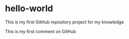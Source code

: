 # hello-world
This is my first GitHub repository project for my knowledge

This is my first comment on GitHub
